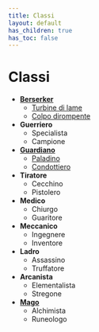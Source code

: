 ```yaml
---
title: Classi
layout: default
has_children: true
has_toc: false
---
```


# **Classi**

* [**Berserker**](./berserker/)
    - [Turbine di lame](./berserker/steel-storm)
    - [Colpo dirompente](./berserker/heavy-blade)
* **Guerriero**
    - Specialista
    - Campione
* [**Guardiano**](./guardian/)
    - [Paladino](./guardian/paladin)
    - [Condottiero](./guardian/commander)
* **Tiratore**
    - Cecchino
    - Pistolero
* **Medico**
    - Chiurgo
    - Guaritore
* **Meccanico**
    - Ingegnere
    - Inventore
* **Ladro**
    - Assassino
    - Truffatore
* **Arcanista**
    - Elementalista
    - Stregone
* [**Mago**](./mage/)
    - Alchimista
    - Runeologo